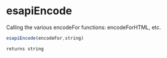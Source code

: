 # esapiEncode

Calling the various encodeFor functions: encodeForHTML, etc.

```javascript
esapiEncode(encodeFor,string)
```

```javascript
returns string
```
